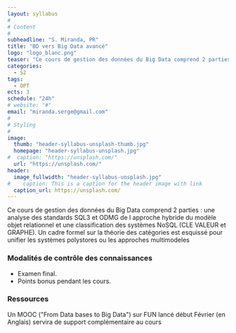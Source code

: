```yaml
---
layout: syllabus
#
# Content
#
subheadline: "S. Miranda, PR"
title: "BD vers Big Data avancé"
logo: "logo_blanc.png"
teaser: "Ce cours de gestion des données du Big Data comprend 2 parties : une analyse des standards SQL3 et ODMG de l approche hybride du modèle objet relationnel et une classification des systèmes NoSQL (CLE VALEUR et GRAPHE)."
categories:
  - S2
tags:
  - OPT
ects: 3
schedule: "24h"
# website: "#"
email: "miranda.serge@gmail.com"
#
# Styling
#
image:
  thumb: "header-syllabus-unsplash-thumb.jpg"
  homepage: "header-syllabus-unsplash.jpg"
#  caption: "https://unsplash.com/"
  url: "https://unsplash.com/"
header:
  image_fullwidth: "header-syllabus-unsplash.jpg"
#    caption: This is a caption for the header image with link
  caption_url: https://unsplash.com/  
---
```


Ce cours de gestion des données du Big Data comprend 2 parties : une analyse des standards SQL3 et ODMG de l approche hybride du modèle objet relationnel et une classification des systèmes NoSQL (CLE VALEUR et GRAPHE).
Un cadre formel sur la théorie des catégories est esquissé pour unifier les systèmes polystores ou les approches multimodeles


### Modalités de contrôle des connaissances ###
 - Examen final. 
 - Points bonus pendant les cours.
### Ressources ###

Un MOOC ("From Data bases to Big Data") sur FUN lancé début Février (en Anglais) servira de support complémentaire au cours
